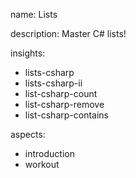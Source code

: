 name: Lists

description: Master C# lists!

insights:
  - lists-csharp
  - lists-csharp-ii
  - list-csharp-count
  - list-csharp-remove
  - list-csharp-contains


aspects:
  - introduction
  - workout
